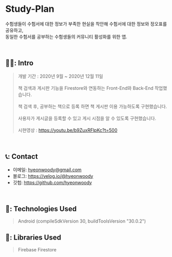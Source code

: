 # Study-Plan
수험생들이 수험서에 대한 정보가 부족한 현실을 착안해 수험서에 대한 정보와 정오표를 공유하고,
</br>
동일한 수험서를 공부하는 수험생들의 커뮤니티 활성화를 위한 앱.

</br>

## 🧑‍💻: Intro
>개발 기간 : 2020년 9월 ~ 2020년 12월 11일
></br>  
>책 검색과 게시판 기능을 Firestore와 연동하는 Front-End와 Back-End 작업했습니다.
></br>  
>책 검색 후, 공부하는 책으로 등록 하면 책 게시판 이용 가능하도록 구현했습니다.
></br>  
>사용자가 게시글을 등록할 수 있고 게시 시점을 알 수 있도록 구현했습니다.
></br>  
>시현영상 : https://youtu.be/b9ZuxRFlpKc?t=500
</br>

## 📞: Contact
- 이메일: hyeonwoody@gmail.com
- 블로그: https://velog.io/@hyeonwoody
- 깃헙: https://github.com/hyeonwoody

</br>

## 🧱: Technologies Used
>Android (compileSdkVersion 30, buildToolsVersion "30.0.2")
>

## 📖: Libraries Used
>Firebase Firestore

